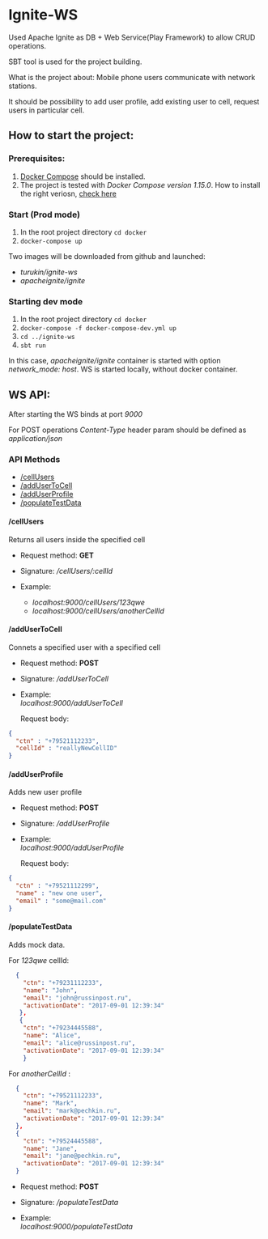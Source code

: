 # Ignite-WS

Used Apache Ignite as DB + Web Service(Play Framework) to allow CRUD operations.

SBT tool is used for the project building.

What is the project about:
Mobile phone users communicate with network stations. 

It should be possibility to add user profile, add existing user to cell, request users in particular cell.

## How to start the project:

### Prerequisites:
1. [Docker Compose](https://docs.docker.com/compose/overview/) should be installed.
1. The project is tested with _Docker Compose version 1.15.0_. How to install the right veriosn, [check here](https://docs.docker.com/compose/install/)

### Start (Prod mode)
1. In the root project directory ```cd docker```
1. ```docker-compose up```

Two images will be downloaded from github and launched:
* _turukin/ignite-ws_ 
* _apacheignite/ignite_

### Starting dev mode
1. In the root project directory ```cd docker```
1. ```docker-compose -f docker-compose-dev.yml up```
1. ```cd ../ignite-ws ```
1. ```sbt run ```

In this case, _apacheignite/ignite_ container is started with option _network_mode: host_.
WS is started locally, without docker container.


## WS API:
After starting the WS binds at port _9000_

For POST operations _Content-Type_ header param should be defined as _application/json_

### API Methods

* [/cellUsers](#cellusers) 
* [/addUserToCell](#addusertocell) 
* [/addUserProfile](#adduserprofile) 
* [/populateTestData](#populatetestdata) 

 #### /cellUsers
 Returns all users inside the specified cell
 
 * Request method: **GET**
 * Signature: _/cellUsers/:cellId_
 
 * Example:  
    * _localhost:9000/cellUsers/123qwe_
    * _localhost:9000/cellUsers/anotherCellId_
 
 #### /addUserToCell
 Connets a specified user with a specified cell
 
 * Request method: **POST**
 * Signature: _/addUserToCell_
 
 * Example:  
     _localhost:9000/addUserToCell_
     
     Request body:
```json 
{
  "ctn" : "+79521112233",
  "cellId" : "reallyNewCellID"
}
```
  
 #### /addUserProfile
 Adds new user profile
 
 * Request method: **POST**
 * Signature: _/addUserProfile_
 
 * Example:  
     _localhost:9000/addUserProfile_
     
     Request body:
```json
{
  "ctn" : "+79521112299",
  "name" : "new one user",
  "email" : "some@mail.com"
}
```
  
 
 #### /populateTestData 
  Adds mock data.
  
  For _123qwe_ cellId:
```json
  {
    "ctn": "+79231112233",
    "name": "John",
    "email": "john@russinpost.ru",
    "activationDate": "2017-09-01 12:39:34"
   },
   {
    "ctn": "+79234445588",
    "name": "Alice",
    "email": "alice@russinpost.ru",
    "activationDate": "2017-09-01 12:39:34"
    }
```
  
  For _anotherCellId_ :
```json
  {
    "ctn": "+79521112233",
    "name": "Mark",
    "email": "mark@pechkin.ru",
    "activationDate": "2017-09-01 12:39:34"
  },
  {
    "ctn": "+79524445588",
    "name": "Jane",
    "email": "jane@pechkin.ru",
    "activationDate": "2017-09-01 12:39:34"
  }
```
 
 * Request method: **POST**
 * Signature: _/populateTestData_
 
 * Example:  
     _localhost:9000/populateTestData_
